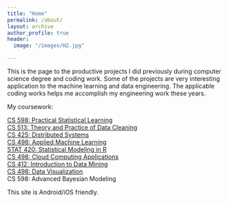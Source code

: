 ```yaml
---
title: "Home"
permalink: /about/
layout: archive
author_profile: true
header:
  image: "/images/H2.jpg"

---
```


This is the page to the productive projects I did previously during computer science degree and coding work. Some of the projects are very interesting application to the machine learning and data engineering. The applicable coding works helps me accomplish my engineering work these years. 


My coursework:  

[CS 598: Practical Statistical Learning](https://www.coursera.org/account/accomplishments/certificate/33DRLUWWTJHY?utm_medium=certificate&utm_source=link&utm_campaign=copybutton_certificate&utm_term=long)  
[CS 513: Theory and Practice of Data Cleaning](https://www.coursera.org/account/accomplishments/certificate/7XN6E7W5LAPC?utm_medium=certificate&utm_source=link&utm_campaign=copybutton_certificate&utm_term=long)  
[CS 425: Distributed Systems](https://www.coursera.org/account/accomplishments/certificate/G3ZZ5VYUC8N6?utm_medium=certificate&utm_source=link&utm_campaign=copybutton_certificate&utm_term=long)  
[CS 498: Applied Machine Learning](https://www.coursera.org/account/accomplishments/certificate/WE9U96PJYA7X?utm_medium=certificate&utm_source=link&utm_campaign=copybutton_certificate&utm_term=long)  
[STAT 420: Statistical Modeling in R](https://www.coursera.org/account/accomplishments/certificate/RCZYCWHDAMLT?utm_medium=certificate&utm_source=link&utm_campaign=copybutton_certificate&utm_term=long)  
[CS 498: Cloud Computing Applications](https://www.coursera.org/account/accomplishments/certificate/Y7ATZCJYREUH?utm_medium=certificate&utm_source=link&utm_campaign=copybutton_certificate&utm_term=long)  
[CS 412: Introduction to Data Mining](https://www.coursera.org/account/accomplishments/certificate/X32Y7Y8RKFS5?utm_medium=certificate&utm_source=link&utm_campaign=copybutton_certificate&utm_term=long)  
[CS 498: Data Visualization](https://www.coursera.org/account/accomplishments/certificate/4JD9QV4M2JGM?utm_medium=certificate&utm_source=link&utm_campaign=copybutton_certificate&utm_term=long)  
CS 598: Advanced Bayesian Modeling  
  
This site is Android/iOS friendly.
